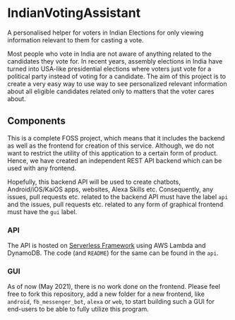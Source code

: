 # IndianVotingAssistant
A personalised helper for voters in Indian Elections for only viewing information relevant to them for casting a vote.

Most people who vote in India are not aware of anything related to the candidates they vote for. In recent years, assembly elections in India have turned into USA-like presidential elections where voters just vote for a political party instead of voting for a candidate. The aim of this project is to create a very easy way to use way to see personalized relevant information about all eligible candidates related only to matters that the voter cares about.

## Components
This is a complete FOSS project, which means that it includes the backend as well as the frontend for creation of this service. Although, we do not want to restrict the utility of this apptication to a certain form of product. Hence, we have created an independent REST API backend which can be used with any frontend. 

Hopefully, this backend API will be used to create chatbots, Android/iOS/KaiOS apps, websites, Alexa Skills etc. Consequently, any issues, pull requests etc. related to the backend API must have the label `api` and the issues, pull requests etc. related to any form of graphical frontend must have the `gui` label.

### API
The API is hosted on [Serverless Framework](https://www.serverless.com/) using AWS Lambda and DynamoDB. The code (and `README`) for the same can be found in the `api`.

### GUI
As of now (May 2021), there is no work done on the frontend. Please feel free to fork this repository, add a new folder for a new frontend, like `android`, `fb_messenger_bot`, `alexa` or `web`, to start building such a GUI for end-users to be able to fully utilize this program.
